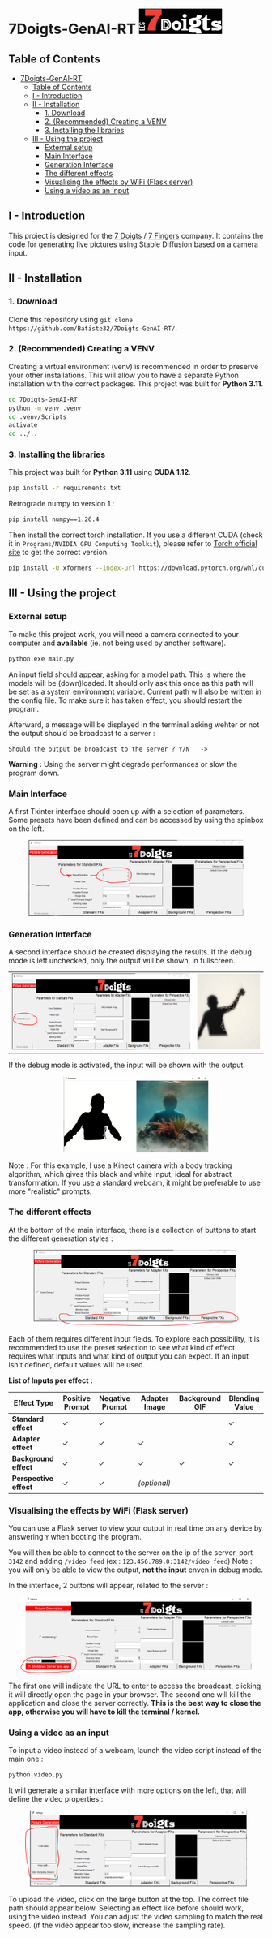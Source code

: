 ﻿# 7Doigts-GenAI-RT <img src="/assets/Lab7_BlancRouge.png" alt="Logo for the 7 Fingers" height="50" />

## Table of Contents
- [7Doigts-GenAI-RT ](#7doigts-genai-rt-)
  - [Table of Contents](#table-of-contents)
  - [I - Introduction](#i---introduction)
  - [II - Installation](#ii---installation)
    - [1. Download](#1-download)
    - [2. (Recommended) Creating a VENV](#2-recommended-creating-a-venv)
    - [3. Installing the libraries](#3-installing-the-libraries)
  - [III - Using the project](#iii---using-the-project)
    - [External setup](#external-setup)
    - [Main Interface](#main-interface)
    - [Generation Interface](#generation-interface)
    - [The different effects](#the-different-effects)
    - [Visualising the effects by WiFi (Flask server)](#visualising-the-effects-by-wifi-flask-server)
    - [Using a video as an input](#using-a-video-as-an-input)


## I - Introduction

This project is designed for the [7 Doigts](https://7doigts.com/) / [7 Fingers](https://7fingers.com/) company.
It contains the code for generating live pictures using Stable Diffusion based on a camera input.

## II - Installation

### 1. Download

Clone this repository using `git clone https://github.com/Batiste32/7Doigts-GenAI-RT/`.

### 2. (Recommended) Creating a VENV

Creating a virtual environment (venv) is recommended in order to preserve your other installations.
This will allow you to have a separate Python installation with the correct packages.
This project was built for **Python 3.11**.

```bash
cd 7Doigts-GenAI-RT
python -m venv .venv
cd .venv/Scripts
activate
cd ../..
```

### 3. Installing the libraries

This project was built for **Python 3.11** using **CUDA 1.12**.

```bash
pip install -r requirements.txt
```

Retrograde numpy to version 1 :

```bash
pip install numpy==1.26.4
```

Then install the correct torch installation. If you use a different CUDA (check it in `Programs/NVIDIA GPU Computing Toolkit`), please refer to [Torch official site](https://pytorch.org/get-started/locally/) to get the correct version.

```bash
pip install -U xformers --index-url https://download.pytorch.org/whl/cu121
```

## III - Using the project

### External setup

To make this project work, you will need a camera connected to your computer and **available**
(ie. not being used by another software).

```bash
python.exe main.py
```

An input field should appear, asking for a model path. This is where the models will be (down)loaded. It should only ask this once as this path will be set as a system environment variable. Current path will also be written in the config file. To make sure it has taken effect, you should restart the program.

Afterward, a message will be displayed in the terminal asking wehter or not the output should be broadcast to a server : 

```
Should the output be broadcast to the server ? Y/N   ->
```

**Warning :** Using the server might degrade performances or slow the program down.

### Main Interface

A first Tkinter interface should open up with a selection of parameters.
Some presets have been defined and can be accessed by using the spinbox on the left.

<p align="center">
    <img src="/assets/screen-preset.PNG" alt="Location of the preset selection button" height="150"/>
</p>

### Generation Interface

A second interface should be created displaying the results.
If the debug mode is left unchecked, only the output will be shown, in fullscreen.

<table align="center">
<tr>
<td><img src="./assets/screen-debug.PNG" alt="Location of the debug checkbox" height="150"/></td>
<td><img src="./assets/screen-preview.PNG" alt="Preview of the output" height="150"/></td>
</tr>
</table>

If the debug mode is activated, the input will be shown with the output.

<p align="center">
    <img src="/assets/screen-preview-debug.PNG" alt="Preview in debug mode" height="150"/>
</p>

Note : For this example, I use a Kinect camera with a body tracking algorithm, which gives this black and white input, ideal for abstract transformation. If you use a standard webcam, it might be preferable to use more "realistic" prompts.

### The different effects

At the bottom of the main interface, there is a collection of buttons to start the different generation styles :

<p align="center">
    <img src="/assets/screen-effects.PNG" alt="Preview in debug mode" height="150"/>
</p>

Each of them requires different input fields. To explore each possibility, it is recommended to use the preset selection to see what kind of effect requires what inputs and what kind of output you can expect. If an input isn't defined, default values will be used.

**List of Inputs per effect :**

| Effect Type       | Positive Prompt | Negative Prompt           | Adapter Image        | Background GIF        | Blending Value |
|-------------------|------------------|---------------------------|-----------------------|-----------------------|-----------------|
| **Standard effect**    | ✓                | ✓                         |                       |                       | ✓               |
| **Adapter effect**     | ✓                | ✓                         | ✓                     |                       | ✓               |
| **Background effect**  | ✓                | ✓                         | ✓                     | ✓                     | ✓               |
| **Perspective effect** | ✓                | ✓                         | _(optional)_          |                       |                 |

### Visualising the effects by WiFi (Flask server)

You can use a Flask server to view your output in real time on any device by answering `Y` when booting the program.

You will then be able to connect to the server on the ip of the server, port `3142` and adding `/video_feed`
(ex : `123.456.789.0:3142/video_feed`)
Note : you will only be able to view the output, **not the input** enven in debug mode.

In the interface, 2 buttons will appear, related to the server :

<p align="center">
    <img src="/assets/screen-server.PNG" alt="Picture of the server buttons" height="150"/>
</p>

The first one will indicate the URL to enter to access the broadcast, clicking it will directly open the page in your browser.
The second one will kill the application and close the server correctly.
**This is the best way to close the app, otherwise you will have to kill the terminal / kernel.**

### Using a video as an input

To input a video instead of a webcam, launch the video script instead of the main one :
```bash
python video.py
```

It will generate a similar interface with more options on the left, that will define the video properties :

<p align="center">
    <img src="/assets/screen-video.PNG" alt="Picture of the video parameters" height="150"/>
</p>

To upload the video, click on the large button at the top. The correct file path should appear below.
Selecting an effect like before should work, using the video instead.
You can adjust the video sampling to match the real speed.
(if the video appear too slow, increase the sampling rate).